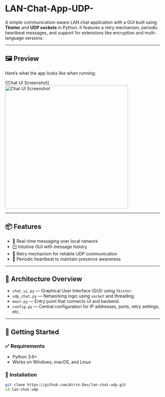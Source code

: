# LAN-Chat-App-UDP-
A simple communication-aware LAN chat application with a GUI built using **Tkinter** and **UDP sockets** in Python. It features a retry mechanism, periodic heartbeat messages, and support for extensions like encryption and multi-language versions.

---

## 🖼️ Preview

Here’s what the app looks like when running:

![Chat UI Screenshot]<img src="images/chat_ui.png" alt="Chat UI Screenshot" width="400"/>

---

## 📦 Features

- 💬 Real-time messaging over local network
- 🪟 Intuitive GUI with message history
- 🔁 Retry mechanism for reliable UDP communication
- 💓 Periodic heartbeat to maintain presence awareness

---

## 🧠 Architecture Overview

- `chat_ui.py` — Graphical User Interface (GUI) using `Tkinter`.
- `udp_chat.py` — Networking logic using `socket` and threading.
- `main.py` — Entry point that connects UI and backend.
- `config.py` — Central configuration for IP addresses, ports, retry settings, etc.

---

## 🏃 Getting Started

### ✅ Requirements

- Python 3.6+
- Works on Windows, macOS, and Linux

### 📂 Installation

```bash
git clone https://github.com/Atrin-Dev/lan-chat-udp.git
cd lan-chat-udp

